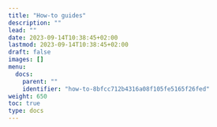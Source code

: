 ```yaml
---
title: "How-to guides"
description: ""
lead: ""
date: 2023-09-14T10:38:45+02:00
lastmod: 2023-09-14T10:38:45+02:00
draft: false
images: []
menu:
  docs:
    parent: ""
    identifier: "how-to-8bfcc712b4316a08f105fe5165f26fed"
weight: 650
toc: true
type: docs
---
```

